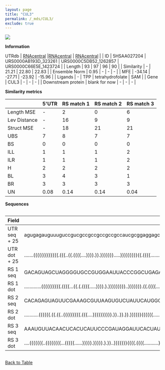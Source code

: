 ```yaml
---
layout: page
title: "CUL3"
permalink: /_mds/CUL3/
exclude: true
---
```




![](../../alns_9.28.22/aln_5HSAA027204_0.999.png?raw=true)


**Information**
<div style="overflow-x:auto;" markdown="block>
| | 5'UTR       | RS match 1   | RS match 2  | RS match 3 |
| ---- | ----------- | ----------- | ----------- | ----------- |
| Link | <a href="http://utrdb.ba.itb.cnr.it/getutr/5HSAA027204/1" target="_blank" rel="noopener noreferrer">UTRdb</a>   | <a href="https://rnacentral.org/rna/URS0000AB193D/323261" target="_blank" rel="noopener noreferrer">RNAcentral</a>     |<a href="https://rnacentral.org/rna/URS0000C5DB52/1262857" target="_blank" rel="noopener noreferrer">RNAcentral</a>  | <a href="https://rnacentral.org/rna/URS0000C66E5E/1423724" target="_blank" rel="noopener noreferrer">RNAcentral</a>   |
| ID | 5HSAA027204     | URS0000AB193D_323261     | URS0000C5DB52_1262857     | URS0000C66E5E_1423724     |
| Length | 93     |  97    | 96   |  90    |
| Similarity | - | 21.21 | 22.80 | 22.83 |
| Ensemble Norm | 0.95 | - | - | - |
| MFE | -34.14 | -27.71 | -23.92 | -15.96 |
| Ligands | - | TPP | tetrahydrofolate | SAM |
| Gene | CUL3 | - | - | - |
| Downstream protein | blank for now    |    -    | -  | - |
</div>

**Similarity metrics**

| | 5'UTR       | RS match 1   | RS match 2  | RS match 3 |
| ---- | ----------- | ----------- | ----------- | ----------- |
| Length MSE | - | 2 | 0 | 6 |
| Lev Distance | - | 16 | 9 | 9 |
| Struct MSE | - | 18 | 21 | 21 |
| UBS| 7 | 8 | 7 | 7 |
| BS | 0 | 0 | 0 | 0 |
| ILL | 1 | 1 | 1 | 2 |
| ILR | 1 | 1 | 1 | 2 |
| H | 2 | 2 | 2 | 2 |
| BL | 3 | 4 | 3 | 1 |
| BR | 3 | 3 | 3 | 3 |
| UN | 0.08 | 0.14 | 0.14 | 0.04 |

**Sequences**


<div style="overflow-x:auto;">

<table>
<colgroup>
<col width="30%" />
<col width="70%" />
</colgroup>
<thead>
<tr class="header">
<th>Field</th>
<th>Description</th>
</tr>
</thead>
<tbody>
<tr>
<td markdown="span">UTR seq + 25 </td>
<td markdown="span"> agugagauguuuguccgucgccgccgccgccgccaucgcggaggagcgcgauaaaggggacgagcaccATGTCGAATCTGAGCAAAGGCACGG </td>
</tr>
<tr>
<td markdown="span">UTR dot + 25  </td>
<td markdown="span"> .......(((((((((((((.(((..((.((((....)))).)).))))))).....)))))))))((.((((.............)))).))
</td>
</tr>


<tr>
<td markdown="span">RS 1 seq </td>
<td markdown="span"> GACAGUAGCUAGGGGUGCCGUGGAAUUACCCGGCUGAGAGAGUCCCUCUGAACCUGAUCCGGUUGGUACCGGCGUAGGGAAGCUGAAAAACCUAGGC
</td>
</tr>


<tr>
<td markdown="span">RS 1 dot </td>
<td markdown="span"> .............((((((((((.((((...((.(.((((.....)))).).)))))))))..))))))).((.((((............)))).))
</td>
</tr>


<tr>
<td markdown="span">RS 2 seq </td>
<td markdown="span"> CACAGAGUAGUUCGAAAGCGUUAAGUGUCUAUUCAUGGGAUGUCGGAAUAGAACGAAUAUCGAUUUCGAUAGCGGUUUUCGAACGCGUCCGCUGGU
</td>
</tr>


<tr>
<td markdown="span">RS 2 dot </td>
<td markdown="span"> ...........((((((.((.((..(((((((((.(((....)))))))))).))..)).)).))))))((((((.............))))))..
</td>
</tr>


<tr>
<td markdown="span">RS 3 seq </td>
<td markdown="span"> AAAUGUUACAACUCACUCAUUCCCGAUAGGAUUCACUAUCUAGUGAAGAUGCCUUGUAACCAUAAAAAUGAACUGGGGGAAUUUACUGUG
</td>
</tr>


<tr>
<td markdown="span">RS 3 dot </td>
<td markdown="span"> ....(((((((..((((((((...(((((......))))).))))).).))..)))))))((((.((((...........))))..))))
</td>
</tr>

</tbody>
</table>


</div>


[Back to Table](../../display)
